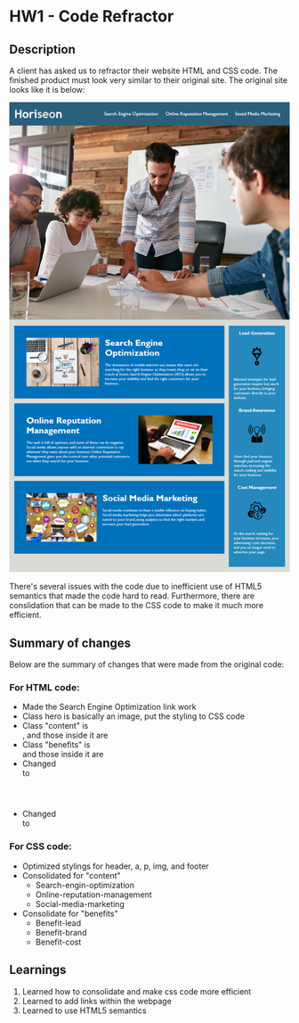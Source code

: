 # HW1 - Code Refractor

## Description

A client has asked us to refractor their website HTML and CSS code.  The finished product must look very similar to their original site.  The original site looks like it is below: 

![Client finished website](/assets/images/01-html-css-git-homework-demo.png)

There's several issues with the code due to inefficient use of HTML5 semantics that made the code hard to read.  Furthermore, there are conslidation that can be made to the CSS code to make it much more efficient. 

## Summary of changes

Below are the summary of changes that were made from the original code: 

### For HTML code: 

* Made the Search Engine Optimization link work
* Class hero is basically an image, put the styling to CSS code 
* Class "content" is <article>, and those inside it are <segments> 
* Class "benefits" is <aside> and those inside it are <segments>
* Changed <div> to <header>
* Changed <div> to <footer>

### For CSS code: 

* Optimized stylings for header, a, p, img, and footer
* Consolidated for "content" 
  * Search-engin-optimization
  * Online-reputation-management
  * Social-media-marketing
* Consolidate for "benefits" 
  * Benefit-lead
  * Benefit-brand
  * Benefit-cost

## Learnings 

1. Learned how to consolidate and make css code more efficient 
2. Learned to add links within the webpage 
3. Learned to use HTML5 semantics 

